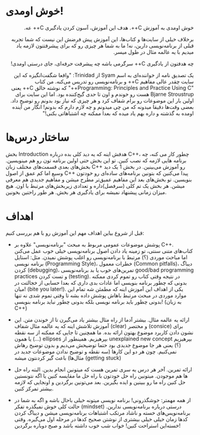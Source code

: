 <h1> خوش اومدی! </h1>

<div dir="rtl">

خوش اومدی به آموزش C++. هدف این آموزش، آسون کردن یادگیری C++ عه.

برخلاف خیلی از سایت‌ها و کتاب‌ها، این آموزش پیش فرضش این نیست که شما تجربه قبلی از برنامه‌نویسی دارین، نه! ما به شما هر چیزی رو که برای پیشرفتتون لازمه یاد میدیم با یه عالمه مثال در طول میسر.

چه هدفتون از یادگیری C++ سرگرمی باشه چه پیشرفت حرفه‌ای، جای درستی اومدی!

یک تصدیق نامه از خواننده‌ای به اسم Syam از Trinidad:
"واقعا شگفت‌انگیزه که این سایت چقدر عالی مفاهیم C++ و برنامه‌نویسی رو تدریس می‌کنه. من کتاب "Programming: Principles and Practice Using C++" که نوشته خالق C++ یعنی Bjarne Stroustrup هست رو خوندم و اون تا حدی گیج‌کننده بود.
اما این سایت برای اولین بار این موضوعات رو برام شفاف کرد و هر چیزی که نیاز بود بدونم رو توضیح داد.
بعضی وقت‌ها دقیقا میدونه که من چی میدونم و چه لازم دارم که بدونم! انگار من آینده اومده به گذشته و داره بهم یاد میده که بعدا ممکنه چه اشتباهاتی بکنی!"

</div>
<h1> ساختار درس‌ها </h1>

بخش Introduction هدفش اینه که یه دید کلی بده درباره C++، چطور کار می کنه، چه برنامه هایی لازمه که نصب کنین. تو این بخش حتی اولین برنامه تون رو هم مینویسین.
بخش‌های بعدی قسمت‌های مختلف زبان C++ رو آموزش می‌بینین. در بخش 1 یک دید وسیع اما کم عمق از اصول C++ پیدا می‌کنین که بتونین برنامه‌های ساده‌ای رو خودتون بنویسین. تو بخش‌های بعد این مفاهیم عمیق‌تر مطرح میشن و مفاهیم جدیدی هم معرفی میشن.
هر بخش یک تم کلی (سرفصل)داره و تعدادی زیربخش‌های مرتبط با اون. هیچ میزان زمانی پیشنهاد نمیشه برای یادگیری هر بخش. هر طور راحتین بخونین.


<h1> اهداف </h1>
قبل از شروع بیاین اهداف مهم این آموزش رو با هم بررسی کنیم:

 - پوشش موضوعات عمومی مربوط به مبحث "برنامه‌نویسی" علاوه بر C++. کتاب‌های متنی سنتی، تو زمینه یاد دادن اصول برنامه‌نویسی خیلی خوب عمل می‌کنن اما مباحث موردی (؟) مرتبط با برنامه‌نویسی رو اغلب پوشش نمیدن. مثل: استایل برنامه نویسی (Programming Style)، خطرات معمول (Common pitfalls)، دیباگ کردن (debugging)، 
 تمرین‌های خوب یا بد برنامه‌نویسی good/bad programming practices و تست کردن (testing). در نتیجه وقتی کتاب رو تموم کردی ممکنه بدونی که چطور برنامه بنویسی اما عادات بدی داری که بعدا حسابی از خجالتت در میان! (bite you later!).
یکی از اهداف این آموزش اینه که مطمئن شه تمام این موارد موردی در مبحث مرتبط باهاش پوشش داده بشه تا وقتی تموم شدی نه تنها بدونی چطور باید برنامه نویسی بلکه بدونی چطور نباید برنامه بنویسی! (به زبان C++)

- ارائه یه عالمه مثال. بیشتر آدما از راه مثال بیشتر یاد می‌گیرن تا از خوندن متن. این آموزش تلاشش اینه که یه عالمه مثال شفاف (clear) و مختصر (consice) برای نشون دادن کاربرد موضوع بهتون ارائه بده. ما همچنین تا جایی که ممکنه از سه نقطه (...) یا همون ellipses بپرهیزیم.
همینطور از unexplained new concept بپرهیزیم (؟) یعنی هر جا موضوع جدیدی بود حتما توضیحش می‌دیم و بدون توضیح رهاش نمی‌کنیم. چون هر دو این کارها (سه نقطه و توضیح ندادن موضوعات جدید در مثال‌ها) باعث گیر کردنتون میشه (getting stuck)

- ارائه تمرین. آخر هر درس یه سری تمرین هست که میتونین انجام بدین. البته راه حل ها هم موجودن. میتونین راه حل خودتون با راه حل ما مقایسه کنین یا اگه نتونستین حل کنین راه ما رو ببینین و ایده بگیرین. بعد می‌تونین برگردین و اونجایی که لازمه بیشتر تمرکز کنین.

- از همه مهمتر: خوشگذرونی! برنامه نویسی میتونه خیلی باحال باشه و اگه به شما در حالت کلی خوش نمیگذره تفکر (mindset) درستی درباره برنامه‌نویسی ندارین. برنامه‌نویس‌های خسته و ناشاد مرتکب اشتباهات برنامه‌نویسی میشن و دیباگ کردن کدها زمان خیلی خیلی بیشتری از نوشتن صحیح کدها در مرحله اول می‌گیره.
وقتی خسته‌این استراحت کنین! خواب شب خوب داشته باشد و صبح دوباره برگردین!

<div dir="rtl">
